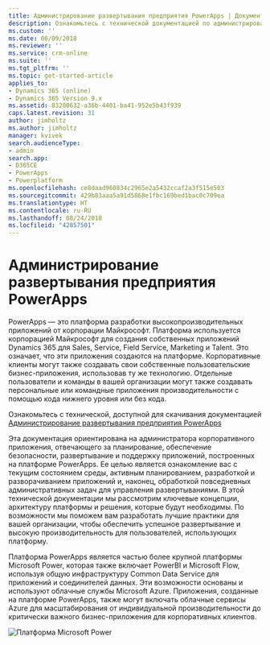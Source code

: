 ```yaml
---
title: Администрирование развертывания предприятия PowerApps | Документация Майкрософт
description: Ознакомьтесь с технической документацией по администрированию развертывания предприятия PowerApps.
ms.custom: ''
ms.date: 08/09/2018
ms.reviewer: ''
ms.service: crm-online
ms.suite: ''
ms.tgt_pltfrm: ''
ms.topic: get-started-article
applies_to:
- Dynamics 365 (online)
- Dynamics 365 Version 9.x
ms.assetid: 83200632-a36b-4401-ba41-952e5b43f939
caps.latest.revision: 31
author: jimholtz
ms.author: jimholtz
manager: kvivek
search.audienceType:
- admin
search.app:
- D365CE
- PowerApps
- Powerplatform
ms.openlocfilehash: ce8daad960834c2965e2a5432ccaf2a3f515e503
ms.sourcegitcommit: 429b83aaa5a91d5868e1fbc169bed1bac0c709ea
ms.translationtype: HT
ms.contentlocale: ru-RU
ms.lasthandoff: 08/24/2018
ms.locfileid: "42857501"
---
```

# <a name="administering-a-powerapps-enterprise-deployment"></a>Администрирование развертывания предприятия PowerApps

PowerApps — это платформа разработки высокопроизводительных приложений от корпорации Майкрософт.  Платформа используется корпорацией Майкрософт для создания собственных приложений Dynamics 365 для Sales, Service, Field Service, Marketing и Talent.  Это означает, что эти приложения создаются на платформе.   Корпоративные клиенты могут также создавать свои собственные пользовательские бизнес-приложения, использовав ту же технологию.  Отдельные пользователи и команды в вашей организации могут также создавать персональные или командные приложения производительности с помощью кода нижнего уровня или без кода. 

Ознакомьтесь с технической, доступной для скачивания документацией [Администрирование развертывания предприятия PowerApps](https://aka.ms/powerappsadminwhitepaper)

Эта документация ориентирована на администратора корпоративного приложения, отвечающего за планирование, обеспечение безопасности, развертывание и поддержку приложений, построенных на платформе PowerApps.  Ее целью является ознакомление вас с текущим состоянием среды, активным планированием, разработкой и разворачиванием приложений и, наконец, обработкой повседневных административных задач для управления развертываниями.
В этой технической документации мы рассмотрим ключевые концепции, архитектуру платформы и решения, которые будут необходимы.  По возможности мы поможем вам разработать лучшие практики для вашей организации, чтобы обеспечить успешное развертывание и высокую производительность для пользователей, использующих платформу.

Платформа PowerApps является частью более крупной платформы Microsoft Power, которая также включает PowerBI и Microsoft Flow, используя общую инфраструктуру Common Data Service для приложений и соединителей данных. Эти возможности основаны и используют облачные службы Microsoft Azure.  Приложения, созданные на платформе PowerApps, также могут включать облачные сервисы Azure для масштабирования от индивидуальной производительности до критически важного бизнес-приложения для корпоративных клиентов.

![Платформа Microsoft Power](media/ms-power-platform.png "Платформа Microsoft Power")
